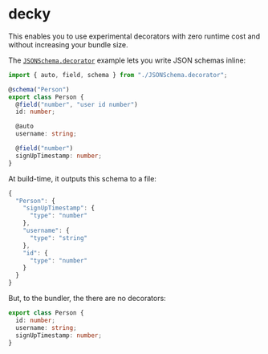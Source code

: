 # decky

This enables you to use experimental decorators with zero runtime cost and without increasing your bundle size.

The [`JSONSchema.decorator`](./examples/JSONSchema.decorator.ts) example lets you write JSON schemas inline:

```ts
import { auto, field, schema } from "./JSONSchema.decorator";

@schema("Person")
export class Person {
  @field("number", "user id number")
  id: number;

  @auto
  username: string;

  @field("number")
  signUpTimestamp: number;
}
```

At build-time, it outputs this schema to a file:

```ts
{
  "Person": {
    "signUpTimestamp": {
      "type": "number"
    },
    "username": {
      "type": "string"
    },
    "id": {
      "type": "number"
    }
  }
}
```

But, to the bundler, the there are no decorators:

```ts
export class Person {
  id: number;
  username: string;
  signUpTimestamp: number;
}
```
